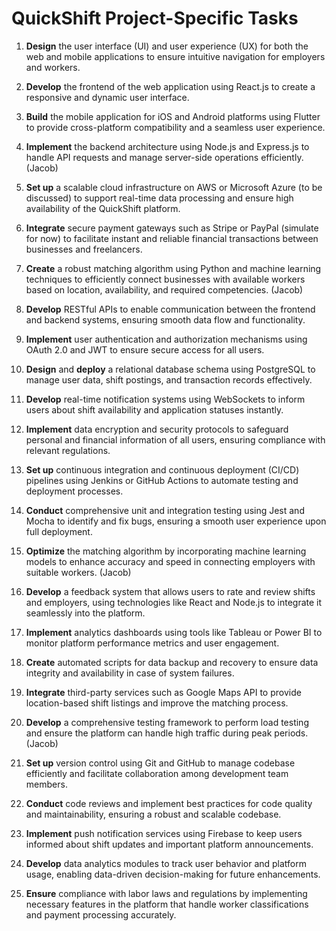 # QuickShift Project-Specific Tasks

1. **Design** the user interface (UI) and user experience (UX) for both the web and mobile applications to ensure intuitive navigation for employers and workers.

2. **Develop** the frontend of the web application using React.js to create a responsive and dynamic user interface.

3. **Build** the mobile application for iOS and Android platforms using Flutter to provide cross-platform compatibility and a seamless user experience.

4. **Implement** the backend architecture using Node.js and Express.js to handle API requests and manage server-side operations efficiently. (Jacob)

5. **Set up** a scalable cloud infrastructure on AWS or Microsoft Azure (to be discussed) to support real-time data processing and ensure high availability of the QuickShift platform.

6. **Integrate** secure payment gateways such as Stripe or PayPal (simulate for now) to facilitate instant and reliable financial transactions between businesses and freelancers.

7. **Create** a robust matching algorithm using Python and machine learning techniques to efficiently connect businesses with available workers based on location, availability, and required competencies. (Jacob)

8. **Develop** RESTful APIs to enable communication between the frontend and backend systems, ensuring smooth data flow and functionality.

9. **Implement** user authentication and authorization mechanisms using OAuth 2.0 and JWT to ensure secure access for all users.

10. **Design** and **deploy** a relational database schema using PostgreSQL to manage user data, shift postings, and transaction records effectively.

11. **Develop** real-time notification systems using WebSockets to inform users about shift availability and application statuses instantly.

12. **Implement** data encryption and security protocols to safeguard personal and financial information of all users, ensuring compliance with relevant regulations.

13. **Set up** continuous integration and continuous deployment (CI/CD) pipelines using Jenkins or GitHub Actions to automate testing and deployment processes.

14. **Conduct** comprehensive unit and integration testing using Jest and Mocha to identify and fix bugs, ensuring a smooth user experience upon full deployment.

15. **Optimize** the matching algorithm by incorporating machine learning models to enhance accuracy and speed in connecting employers with suitable workers. (Jacob)

16. **Develop** a feedback system that allows users to rate and review shifts and employers, using technologies like React and Node.js to integrate it seamlessly into the platform.

17. **Implement** analytics dashboards using tools like Tableau or Power BI to monitor platform performance metrics and user engagement.

18. **Create** automated scripts for data backup and recovery to ensure data integrity and availability in case of system failures.

19. **Integrate** third-party services such as Google Maps API to provide location-based shift listings and improve the matching process.

20. **Develop** a comprehensive testing framework to perform load testing and ensure the platform can handle high traffic during peak periods. (Jacob)

21. **Set up** version control using Git and GitHub to manage codebase efficiently and facilitate collaboration among development team members.

22. **Conduct** code reviews and implement best practices for code quality and maintainability, ensuring a robust and scalable codebase.

23. **Implement** push notification services using Firebase to keep users informed about shift updates and important platform announcements.

24. **Develop** data analytics modules to track user behavior and platform usage, enabling data-driven decision-making for future enhancements.

25. **Ensure** compliance with labor laws and regulations by implementing necessary features in the platform that handle worker classifications and payment processing accurately.

